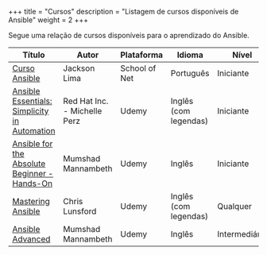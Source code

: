 +++
title = "Cursos"
description = "Listagem de cursos disponíveis de Ansible"
weight = 2
+++

Segue uma relação de cursos disponíveis para o aprendizado do Ansible.

| Título                                       | Autor                        | Plataforma    | Idioma                | Nível         | Gratuito |
|----------------------------------------------|------------------------------|---------------|-----------------------|---------------|----------|
| [Curso Ansible](https://www.schoolofnet.com/curso-ansible/)                                | Jackson Lima                 | School of Net | Português             | Iniciante     | Não      |
| [Ansible Essentials: Simplicity in Automation](https://www.udemy.com/ansible-essentials-simplicity-in-automation/) | Red Hat Inc. - Michelle Perz | Udemy         | Inglês (com legendas) | Iniciante     | Sim      |
| [Ansible for the Absolute Beginner - Hands-On](https://www.udemy.com/learn-ansible/) | Mumshad Mannambeth           | Udemy         | Inglês                | Iniciante     | Não      |
| [Mastering Ansible](https://www.udemy.com/mastering-ansible/)                            | Chris Lunsford               | Udemy         | Inglês (com legendas) | Qualquer      | Não      |
| [Ansible Advanced](https://www.udemy.com/learn-ansible-advanced/)                             | Mumshad Mannambeth           | Udemy         | Inglês                | Intermediário | Não      |
